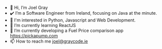 - 👋 Hi, I’m Joel Gray
- ✔️ I’m a Software Engineer from Ireland, focusing on Java at the minute.
- 👀 I'm interested in Python, Javascript and Web Development.
- 🌱 I’m currently learning ReactJS
- 💞️ I’m currently developing a Fuel Price comparison app https://pickapump.com
- 📫 How to reach me joel@graycode.ie

<!---
joeltgray/joeltgray is a ✨ special ✨ repository because its `README.md` (this file) appears on your GitHub profile.
You can click the Preview link to take a look at your changes.
--->
